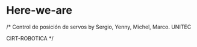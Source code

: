 # Here-we-are
/*
 Control de posición de servos 
 by Sergio, Yenny, Michel, Marco. UNITEC
 
 CIRT-ROBOTICA
*/
